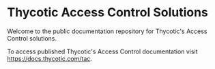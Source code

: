 [title]: # (readme)
[tags]: # (readme)
[priority]: # (1)
[display]: # (none)
# Thycotic Access Control Solutions

Welcome to the public documentation repository for Thycotic's Access Control solutions.

To access published Thycotic's Access Control documentation visit https://docs.thycotic.com/tac.
